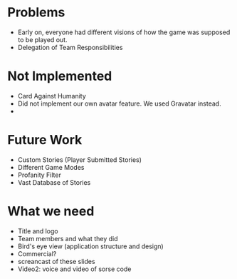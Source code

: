 # Problems
- Early on, everyone had different visions of how the game was supposed to be played out.
- Delegation of Team Responsibilities

# Not Implemented
- Card Against Humanity
- Did not implement our own avatar feature. We used Gravatar instead.
- 

# Future Work
- Custom Stories (Player Submitted Stories)
- Different Game Modes
- Profanity Filter
- Vast Database of Stories

# What we need
- Title and logo
- Team members and what they did
- Bird's eye view (application structure and design)
- Commercial?
- screancast of these slides
- Video2: voice and video of sorse code

